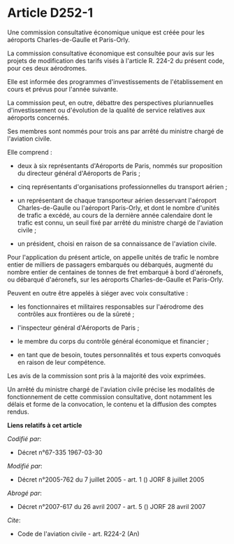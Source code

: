 # Article D252-1

Une commission consultative économique unique est créée pour les aéroports Charles-de-Gaulle et Paris-Orly.

La commission consultative économique est consultée pour avis sur les projets de modification des tarifs visés à l'article R.
224-2 du présent code, pour ces deux aérodromes.

Elle est informée des programmes d'investissements de l'établissement en cours et prévus pour l'année suivante.

La commission peut, en outre, débattre des perspectives pluriannuelles d'investissement ou d'évolution de la qualité de
service relatives aux aéroports concernés.

Ses membres sont nommés pour trois ans par arrêté du ministre chargé de l'aviation civile.

Elle comprend :

- deux à six représentants d'Aéroports de Paris, nommés sur proposition du directeur général d'Aéroports de Paris ;

- cinq représentants d'organisations professionnelles du transport aérien ;

- un représentant de chaque transporteur aérien desservant l'aéroport Charles-de-Gaulle ou l'aéroport Paris-Orly, et dont le
nombre d'unités de trafic a excédé, au cours de la dernière année calendaire dont le trafic est connu, un seuil fixé par
arrêté du ministre chargé de l'aviation civile ;

- un président, choisi en raison de sa connaissance de l'aviation civile.

Pour l'application du présent article, on appelle unités de trafic le nombre entier de milliers de passagers embarqués ou
débarqués, augmenté du nombre entier de centaines de tonnes de fret embarqué à bord d'aéronefs, ou débarqué d'aéronefs, sur
les aéroports Charles-de-Gaulle et Paris-Orly.

Peuvent en outre être appelés à siéger avec voix consultative :

- les fonctionnaires et militaires responsables sur l'aérodrome des contrôles aux frontières ou de la sûreté ;

- l'inspecteur général d'Aéroports de Paris ;

- le membre du corps du contrôle général économique et financier ;

- en tant que de besoin, toutes personnalités et tous experts convoqués en raison de leur compétence.

Les avis de la commission sont pris à la majorité des voix exprimées.

Un arrêté du ministre chargé de l'aviation civile précise les modalités de fonctionnement de cette commission consultative,
dont notamment les délais et forme de la convocation, le contenu et la diffusion des comptes rendus.

**Liens relatifs à cet article**

_Codifié par_:

  - Décret n°67-335 1967-03-30

_Modifié par_:

  - Décret n°2005-762 du 7 juillet 2005 - art. 1 () JORF 8 juillet 2005

_Abrogé par_:

  - Décret n°2007-617 du 26 avril 2007 - art. 5 () JORF 28 avril 2007

_Cite_:

  - Code de l'aviation civile - art. R224-2 (An)
